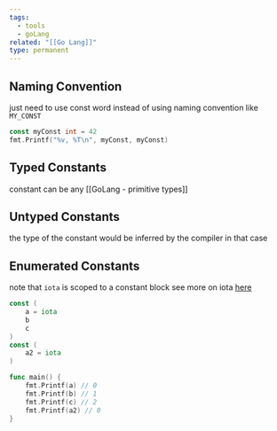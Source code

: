 ```yaml
---
tags:
  - tools
  - goLang
related: "[[Go Lang]]"
type: permanent
---
```

## Naming Convention 
just need to use const word instead of using naming convention like `MY_CONST`
```GO
const myConst int = 42
fmt.Printf("%v, %T\n", myConst, myConst)
```
## Typed Constants

constant can be any [[GoLang - primitive types]]

## Untyped Constants 
the type of the constant would be inferred by the compiler in that case 

## Enumerated Constants 
note that `iota` is scoped to a constant block
see more on iota [here](https://dev.to/ankitmalikg/how-use-iota-in-golang-3hcb#:~:text=iota%20is%20a%20keyword%20in,a%20common%20theme%20or%20sequence.)

```GO
const (
	a = iota
	b
	c
)
const (
	a2 = iota
)

func main() {
	fmt.Printf(a) // 0
	fmt.Printf(b) // 1
	fmt.Printf(c) // 2
	fmt.Printf(a2) // 0
}

```